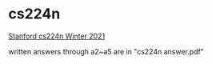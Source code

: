# cs224n

[Stanford cs224n Winter 2021](https://web.stanford.edu/class/archive/cs/cs224n/cs224n.1214/)

written answers through a2~a5 are in "cs224n answer.pdf"
